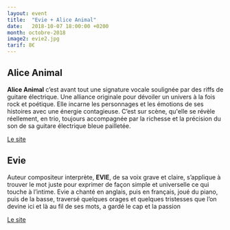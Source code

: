 ```yaml
---
layout: event
title:  "Evie + Alice Animal"
date:   2018-10-07 18:00:00 +0200
month: octobre-2018
image2: evie2.jpg
tarif: 8€
---
```


## Alice Animal

**Alice Animal** c’est avant tout une signature vocale soulignée par des riffs de guitare électrique. Une alliance originale pour dévoiler un univers à la fois rock et poétique. Elle incarne les personnages et les émotions de ses histoires avec une énergie contagieuse. C’est sur scène, qu'elle se révèle réellement, en trio, toujours accompagnée par la richesse et la précision du son de sa guitare électrique bleue pailletée.

[Le site](http://www.aliceanimal.com/)


## Evie

Auteur compositeur interprète, **EVIE**, de sa voix grave et claire, s’applique à trouver le mot juste pour exprimer de façon simple et universelle ce qui touche à l’intime. Evie a chanté en anglais, puis en français, joué du piano, puis de la basse, traversé quelques orages et quelques tristesses que l’on devine ici et là au fil de ses mots, a gardé le cap et la passion 

[Le site](http://eviemusique.com/)

